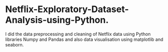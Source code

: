 # Netflix-Exploratory-Dataset-Analysis-using-Python.
I did the data preprocessing and cleaning of Netflix data using Python libraries Numpy and Pandas and also data visualisation using matplotlib and seaborn.
